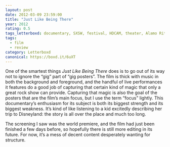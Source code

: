 ```yaml
---
layout: post 
date: 2012-03-09 23:59:00
title: "Just Like Being There"
year: 2012
rating: 0.5
tags_letterboxd: documentary, SXSW, festival, HDCAM, theater, Alamo Ritz, Austin, world premiere, premiere
tags:
  - film
  - review
category: Letterboxd
canonical: https://boxd.it/6uXT
---
```


One of the smartest things <cite>Just Like Being There</cite> does is to go out of its way not to ignore the “gig” part of “gig posters”. The film is thick with music in both the background and foreground, and the handful of live performances it features do a good job of capturing that certain kind of magic that only a great rock show can provide. Capturing that magic is also the goal of the posters that are the film’s main focus, but I use the term “focus” lightly. This documentary’s enthusiasm for its subject is both its biggest strength and its biggest weakness. It’s kind of like listening to a kid excitedly describing her trip to Disneyland: the story is all over the place and much too long.

The screening I saw was the world premiere, and the film had just been finished a few days before, so hopefully there is still more editing in its future. For now, it’s a mess of decent content desperately wanting for structure.